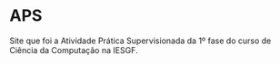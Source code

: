 # APS
Site que foi a Atividade Prática Supervisionada da 1º fase do curso de Ciência da Computação na IESGF.

